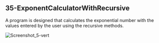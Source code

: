 ## 35-ExponentCalculatorWithRecursive

A program is designed that calculates the exponential number with the values entered by the user using the recursive methods.

![Screenshot_5-vert](https://user-images.githubusercontent.com/57245919/130331691-9b20c71d-4bf3-4f3c-982d-37c833637ced.jpg)
